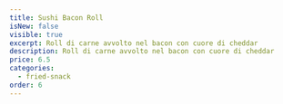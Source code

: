 ```yaml
---
title: Sushi Bacon Roll
isNew: false
visible: true
excerpt: Roll di carne avvolto nel bacon con cuore di cheddar
description: Roll di carne avvolto nel bacon con cuore di cheddar
price: 6.5
categories:
  - fried-snack
order: 6
---
```

